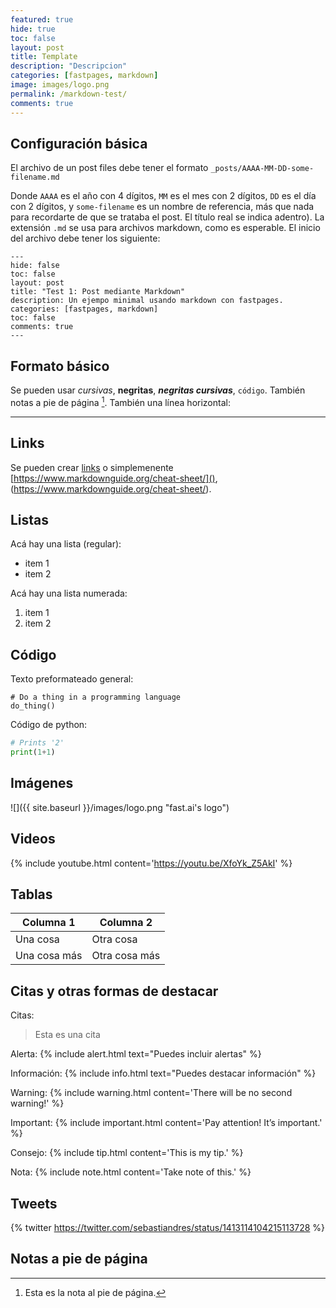 ```yaml
---
featured: true
hide: true
toc: false
layout: post
title: Template
description: "Descripcion"
categories: [fastpages, markdown]
image: images/logo.png
permalink: /markdown-test/
comments: true
---
```


## Configuración básica

El archivo de un post files debe tener el formato `_posts/AAAA-MM-DD-some-filename.md`

Donde `AAAA` es el año con 4 dígitos, `MM` es el mes con 2 dígitos, `DD` es el día con 2 dígitos, y `some-filename` es un nombre de referencia, más que nada para recordarte de que se trataba el post. El título real se indica adentro). La extensión `.md` se usa para archivos markdown, como es esperable. El inicio del archivo debe tener los siguiente:
 
```
---
hide: false
toc: false
layout: post
title: "Test 1: Post mediante Markdown"
description: Un ejempo minimal usando markdown con fastpages.
categories: [fastpages, markdown]
toc: false
comments: true
---
```

## Formato básico

Se pueden usar *cursivas*, **negritas**, ***negritas cursivas***, `código`. También notas a pie de página [^1]. También una línea horizontal:

---

## Links

Se pueden crear [links](https://www.markdownguide.org/cheat-sheet/) o simplemenente [https://www.markdownguide.org/cheat-sheet/](), (https://www.markdownguide.org/cheat-sheet/).

## Listas

Acá hay una lista (regular):

* item 1
* item 2

Acá hay una lista numerada:

1. item 1
1. item 2

## Código

Texto preformateado general:

    # Do a thing in a programming language
    do_thing()

Código de python:

```python
# Prints '2'
print(1+1)
```

## Imágenes

![]({{ site.baseurl }}/images/logo.png "fast.ai's logo")


## Videos

{% include youtube.html content='https://youtu.be/XfoYk_Z5AkI' %}

## Tablas

| Columna 1 | Columna 2 |
|-|-|
| Una cosa | Otra cosa |
| Una cosa más | Otra cosa más |


## Citas y otras formas de destacar

Citas:
> Esta es una cita

Alerta:
{% include alert.html text="Puedes incluir alertas" %}

Información:
{% include info.html text="Puedes destacar información" %}

Warning:
{% include warning.html content='There will be no second warning!' %}

Important:
{% include important.html content='Pay attention! It&#8217;s important.' %}

Consejo:
{% include tip.html content='This is my tip.' %}

Nota:
{% include note.html content='Take note of this.' %}

## Tweets

{% twitter https://twitter.com/sebastiandres/status/1413114104215113728 %}

## Notas a pie de página

[^1]: Esta es la nota al pie de página.
